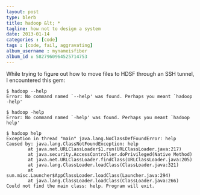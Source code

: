 ```yaml
---
layout: post
type: blerb
title: hadoop &lt; *
tagline: how not to design a system
date: 2013-01-14
categories : [code]
tags : [code, fail, aggravating]
album_username : mynameisfiber
album_id : 5827960964525714753
---
```


While trying to figure out how to move files to HDSF through an SSH tunnel, I encountered this gem:

    $ hadoop --help
    Error: No command named `--help' was found. Perhaps you meant `hadoop -help'
    
    $ hadoop -help
    Error: No command named `-help' was found. Perhaps you meant `hadoop help'
    
    $ hadoop help
    Exception in thread "main" java.lang.NoClassDefFoundError: help
    Caused by: java.lang.ClassNotFoundException: help
            at java.net.URLClassLoader$1.run(URLClassLoader.java:217)
            at java.security.AccessController.doPrivileged(Native Method)
            at java.net.URLClassLoader.findClass(URLClassLoader.java:205)
            at java.lang.ClassLoader.loadClass(ClassLoader.java:321)
            at sun.misc.Launcher$AppClassLoader.loadClass(Launcher.java:294)
            at java.lang.ClassLoader.loadClass(ClassLoader.java:266)
    Could not find the main class: help. Program will exit.
